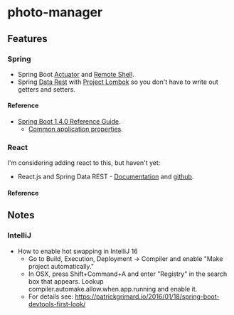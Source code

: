 # photo-manager

## Features

### Spring

* Spring Boot [Actuator](http://docs.spring.io/spring-boot/docs/current/reference/htmlsingle/#production-ready) and [Remote Shell](http://docs.spring.io/spring-boot/docs/current/reference/htmlsingle/#production-ready-remote-shell).
* Spring [Data Rest](http://projects.spring.io/spring-data-rest/) with [Project Lombok](https://projectlombok.org/) so you don't have to write out getters and setters.

#### Reference

* [Spring Boot 1.4.0 Reference Guide](http://docs.spring.io/spring-boot/docs/current/reference/htmlsingle/).
    * [Common application properties](http://docs.spring.io/spring-boot/docs/current/reference/htmlsingle/#common-application-properties).

### React

I'm considering adding react to this, but haven't yet: 

* React.js and Spring Data REST - [Documentation](https://github.com/spring-guides/tut-react-and-spring-data-rest) and [github](https://github.com/spring-guides/tut-react-and-spring-data-rest).

#### Reference

## Notes

### IntelliJ
* How to enable hot swapping in IntelliJ 16
    * Go to Build, Execution, Deployment  -> Compiler and enable "Make project automatically."
    * In OSX, press Shift+Command+A and enter "Registry" in the search box that appears. Lookup compiler.automake.allow.when.app.running and enable it.
    * For details see: https://patrickgrimard.io/2016/01/18/spring-boot-devtools-first-look/


